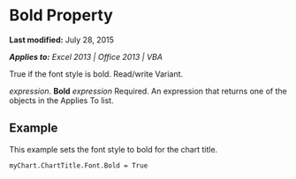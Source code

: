 
# Bold Property

 **Last modified:** July 28, 2015

 _**Applies to:** Excel 2013 | Office 2013 | VBA_

True if the font style is bold. Read/write Variant.

 _expression_. **Bold**
 _expression_ Required. An expression that returns one of the objects in the Applies To list.

## Example

This example sets the font style to bold for the chart title.


```
myChart.ChartTitle.Font.Bold = True
```

